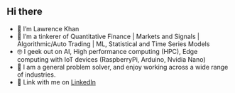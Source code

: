 ## Hi there
- 👋 I’m Lawrence Khan
- 🔬 I’m a tinkerer of Quantitative Finance | Markets and Signals | Algorithmic/Auto Trading | ML, Statistical and Time Series Models
- 🤓 I geek out on AI, High performance computing (HPC), Edge computing with IoT devices (RaspberryPi, Arduino, Nvidia Nano)
- 🔧 I am a general problem solver, and enjoy working across a wide range of industries.
- 🔗 Link with me on [LinkedIn](https://www.linkedin.com/in/lawrencekhan)
<!--
**lkscodediary/lkscodediary** is a ✨ _special_ ✨ repository because its `README.md` (this file) appears on your GitHub profile.

Here are some ideas to get you started:

- 🔭 I’m currently working on ...
- 🌱 I’m currently learning ...
- 👯 I’m looking to collaborate on ...
- 🤔 I’m looking for help with ...
- 💬 Ask me about ...
- 📫 How to reach me: ...
- 😄 Pronouns: ...
- ⚡ Fun fact: ...
-->
